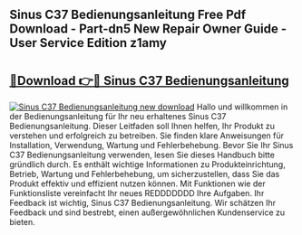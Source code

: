 ## Sinus C37 Bedienungsanleitung Free Pdf Download - Part-dn5 New Repair Owner Guide - User Service Edition z1amy

# <h2><a href="http://df2ssfe.blite.top/?on=Sinus+C37+Bedienungsanleitung">🔗Download 👉🔴 Sinus C37 Bedienungsanleitung</a></h2>

[![Sinus C37 Bedienungsanleitung new download](https://i.imgur.com/lujVjoI.png)](http://df2ssfe.blite.top/?on=Sinus+C37+Bedienungsanleitung)
Hallo und willkommen in der Bedienungsanleitung für Ihr neu erhaltenes Sinus C37 Bedienungsanleitung. Dieser Leitfaden soll Ihnen helfen, Ihr Produkt zu verstehen und erfolgreich zu betreiben. Sie finden klare Anweisungen für Installation, Verwendung, Wartung und Fehlerbehebung. Bevor Sie Ihr Sinus C37 Bedienungsanleitung verwenden, lesen Sie dieses Handbuch bitte gründlich durch. Es enthält wichtige Informationen zu Produkteinrichtung, Betrieb, Wartung und Fehlerbehebung, um sicherzustellen, dass Sie das Produkt effektiv und effizient nutzen können. Mit Funktionen wie der Funktionsliste vereinfacht Ihr neues REDDDDDDD Ihre Aufgaben. Ihr Feedback ist wichtig, Sinus C37 Bedienungsanleitung. Wir schätzen Ihr Feedback und sind bestrebt, einen außergewöhnlichen Kundenservice zu bieten.
